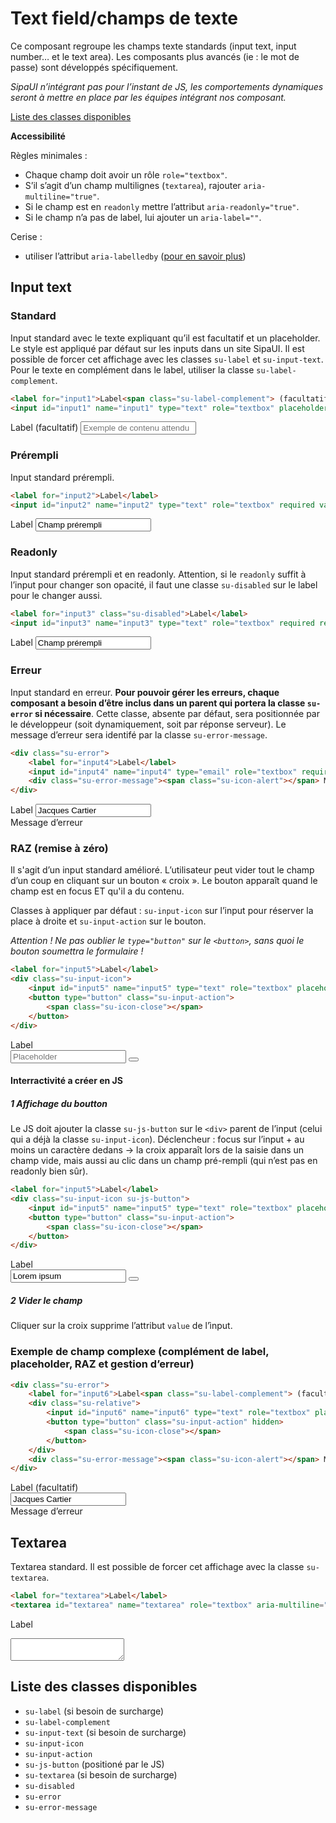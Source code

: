 # Text field/champs de texte

Ce composant regroupe les champs texte standards (input text, input number… et le text area). Les composants plus avancés (ie&nbsp;: le mot de passe) sont développés spécifiquement.

<p class="alerte"><span class="su-icon-alert"></span> <em>SipaUI n’intégrant pas pour l’instant de JS, les comportements dynamiques seront à mettre en place par les équipes intégrant nos composant.</em></p>

<a href="#liste-classes" target="_self" class="su-link">Liste des classes disponibles</a>

**Accessibilité**

Règles minimales&nbsp;:
- Chaque champ doit avoir un rôle `role="textbox"`.
- S’il s’agit d’un champ multilignes (`textarea`), rajouter `aria-multiline="true"`.
- Si le champ est en `readonly` mettre l’attribut `aria-readonly="true"`.
- Si le champ n’a pas de label, lui ajouter un `aria-label=""`.

Cerise&nbsp;:
- utiliser l’attribut `aria-labelledby` (<a href="https://developer.mozilla.org/fr/docs/Accessibilité/ARIA/Techniques_ARIA/Utiliser_l_attribut_aria-labelledby" target="_blank" rel="noopener" class="su-link">pour en savoir plus</a>)

<!-- STORY -->

## Input text


### Standard
Input standard avec le texte expliquant qu’il est facultatif et un placeholder. Le style est appliqué par défaut sur les inputs dans un site SipaUI. Il est possible de forcer cet affichage avec les classes `su-label` et `su-input-text`. Pour le texte en complément dans le label, utiliser la classe `su-label-complement`.

```html
<label for="input1">Label<span class="su-label-complement"> (facultatif)</span></label>
<input id="input1" name="input1" type="text" role="textbox" placeholder="Exemple de contenu attendu">
```
<label for="input1">Label<span class="su-label-complement"> (facultatif)</span></label>
<input id="input1" name="input1" type="text" role="textbox" placeholder="Exemple de contenu attendu">

### Prérempli
Input standard prérempli.
```html
<label for="input2">Label</label>
<input id="input2" name="input2" type="text" role="textbox" required value="Champ prérempli">
```
<label for="input2">Label</label>
<input id="input2" name="input2" type="text" role="textbox" required value="Champ prérempli">

### Readonly
Input standard prérempli et en readonly. Attention, si le `readonly` suffit à l’input pour changer son opacité, il faut une classe `su-disabled` sur le label pour le changer aussi.
```html
<label for="input3" class="su-disabled">Label</label>
<input id="input3" name="input3" type="text" role="textbox" required readonly aria-readonly="true" value="Champ prérempli">
```
<label for="input2" class="su-disabled">Label</label>
<input id="input2" name="input3" type="text" role="textbox" required readonly aria-readonly="true" value="Champ prérempli">

### Erreur
Input standard en erreur. **Pour pouvoir gérer les erreurs, chaque composant a besoin d’être inclus dans un parent qui portera la classe `su-error` si nécessaire**. Cette classe, absente par défaut, sera positionnée par le développeur (soit dynamiquement, soit par réponse serveur). Le message d’erreur sera identifé par la classe `su-error-message`.

```html
<div class="su-error">
	<label for="input4">Label</label>
	<input id="input4" name="input4" type="email" role="textbox" required value="Jacques Cartier">
	<div class="su-error-message"><span class="su-icon-alert"></span> Message d’erreur</div>
</div>
```
<div class="su-error">
	<label for="input4">Label</label>
	<input id="input4" name="input4" type="email" role="textbox" required value="Jacques Cartier">
	<div class="su-error-message"><span class="su-icon-alert"></span> Message d’erreur</div>
</div>

### RAZ (remise à zéro)

Il s'agit d’un input standard amélioré. L’utilisateur peut vider tout le champ d’un coup en cliquant sur un bouton «&nbsp;croix&nbsp;». Le bouton apparaît quand le champ est en focus ET qu'il a du contenu.

Classes à appliquer par défaut&nbsp;: `su-input-icon` sur l’input pour réserver la place à droite et `su-input-action` sur le bouton.

*Attention&nbsp;! Ne pas oublier le `type="button"` sur le `<button>`, sans quoi le bouton soumettra le formulaire&nbsp;!*

```html
<label for="input5">Label</label>
<div class="su-input-icon">
	<input id="input5" name="input5" type="text" role="textbox" placeholder="Placeholder" required>
	<button type="button" class="su-input-action">
		<span class="su-icon-close"></span>
	</button>
</div>
```

<div><!-- échappement markdown -->
<label for="input5">Label</label>
<div class="su-input-icon">
	<input id="input5" name="input5" type="text" role="textbox" placeholder="Placeholder" required>
	<button type="button" class="su-input-action">
		<span class="su-icon-close"></span>
	</button>
</div>
</div>

#### Interractivité a créer en JS
 
##### 1 Affichage du boutton
 
Le JS doit ajouter la classe `su-js-button` sur le `<div>` parent de l’input (celui qui a déjà la classe `su-input-icon`). Déclencheur&nbsp;: focus sur l’input + au moins un caractère dedans -> la croix apparaît lors de la saisie dans un champ vide, mais aussi au clic dans un champ pré-rempli (qui n’est pas en readonly bien sûr).

```html
<label for="input5">Label</label>
<div class="su-input-icon su-js-button">
	<input id="input5" name="input5" type="text" role="textbox" placeholder="Placeholder" required required value="Lorem ipsum">
	<button type="button" class="su-input-action">
		<span class="su-icon-close"></span>
	</button>
</div>
```

<div><!-- échappement markdown -->
<label for="input5">Label</label>
<div class="su-input-icon su-js-button">
	<input id="input5" name="input5" type="text" role="textbox" placeholder="Placeholder" required value="Lorem ipsum">
	<button type="button" class="su-input-action">
		<span class="su-icon-close"></span>
	</button>
</div>
</div>

##### 2 Vider le champ

Cliquer sur la croix supprime l’attribut `value` de l’ìnput.


### Exemple de champ complexe (complément de label, placeholder, RAZ et gestion d’erreur)

```html
<div class="su-error">
	<label for="input6">Label<span class="su-label-complement"> (facultatif)</span></label>
	<div class="su-relative">
		<input id="input6" name="input6" type="text" role="textbox" placeholder="Placeholder" class="su-input-icon" required value="Jacques Cartier">
		<button type="button" class="su-input-action" hidden>
			<span class="su-icon-close"></span>
		</button>
	</div>
	<div class="su-error-message"><span class="su-icon-alert"></span> Message d’erreur</div>
</div>
```

<div class="su-error">
	<label for="input6">Label<span class="su-label-complement"> (facultatif)</span></label>
	<div class="su-relative">
		<input id="input6" name="input6" type="text" role="textbox" placeholder="Placeholder" class="su-input-icon" required value="Jacques Cartier">
		<button type="button" class="su-input-action" hidden>
			<span class="su-icon-close"></span>
		</button>
	</div>
	<div class="su-error-message"><span class="su-icon-alert"></span> Message d’erreur</div>
</div>

## Textarea
Textarea standard. Il est possible de forcer cet affichage avec la classe `su-textarea`.
```html
<label for="textarea">Label</label>
<textarea id="textarea" name="textarea" role="textbox" aria-multiline="true" required></textarea>
```
<label for="textarea">Label</label>
<textarea id="textarea" required></textarea>

<div id="liste-classes">

## Liste des classes disponibles
- `su-label` (si besoin de surcharge)
- `su-label-complement`
- `su-input-text` (si besoin de surcharge)
- `su-input-icon`
- `su-input-action`
- `su-js-button` (positioné par le JS)
- `su-textarea` (si besoin de surcharge)
- `su-disabled`
- `su-error`
- `su-error-message`

</div>
